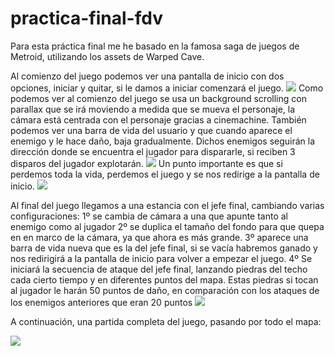 # practica-final-fdv

Para esta práctica final me he basado en la famosa saga de juegos de Metroid, utilizando los assets de Warped Cave.

Al comienzo del juego podemos ver una pantalla de inicio con dos opciones, iniciar y quitar, si le damos a iniciar comenzará el juego.
![](https://github.com/wiwihyuga/practica-final-fdv/blob/main/gifs/menu%20Inicio-%2505d.gif)
Como podemos ver al comienzo del juego se usa un background scrolling con parallax que se irá moviendo a medida que se mueva el personaje, la cámara está centrada con el personaje gracias a cinemachine.
También podemos ver una barra de vida del usuario y que cuando aparece el enemigo y le hace daño, baja gradualmente.
Dichos enemigos seguirán la dirección donde se encuentra el jugador para dispararle, si reciben 3 disparos del jugador explotarán.
![](https://github.com/wiwihyuga/practica-final-fdv/blob/main/gifs/video1-%2505d.gif)
Un punto importante es que si perdemos toda la vida, perdemos el juego y se nos redirige a la pantalla de inicio.
![](https://github.com/wiwihyuga/practica-final-fdv/blob/main/gifs/perder%20juego-%2505d.gif)

Al final del juego llegamos a una estancia con el jefe final, cambiando varias configuraciones:
1º se cambia de cámara a una que apunte tanto al enemigo como al jugador
2º se duplica el tamaño del fondo para que quepa en en marco de la cámara, ya que ahora es más grande.
3º aparece una barra de vida nueva que es la del jefe final, si se vacía habremos ganado y nos redirigirá a la pantalla de inicio para volver a empezar el juego.
4º Se iniciará la secuencia de ataque del jefe final, lanzando piedras del techo cada cierto tiempo y en diferentes puntos del mapa. Estas piedras si tocan al jugador le harán 50 puntos de daño, en comparación con los ataques de los enemigos anteriores que eran 20 puntos
![](https://github.com/wiwihyuga/practica-final-fdv/blob/main/gifs/boss%20fight-%2505d.gif)

A continuación, una partida completa del juego, pasando por todo el mapa:

![](https://github.com/wiwihyuga/practica-final-fdv/blob/main/gifs/completo-%2505d.gif)
